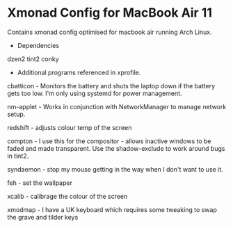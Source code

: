 Xmonad Config for MacBook Air 11
================================

Contains xmonad config optimised for macbook air running Arch Linux.

* Dependencies

dzen2
tint2
conky

* Additional programs referenced in xprofile. 

cbatticon - Monitors the battery and shuts the laptop down if the battery gets too low. I'm only using systemd for power management.

nm-applet - Works in conjunction with NetworkManager to manage network setup. 

redshift - adjusts colour temp of the screen

compton - I use this for the compositor - allows inactive windows to be faded and made transparent. Use the shadow-exclude to work around bugs in tint2.

syndaemon - stop my mouse getting in the way when I don't want to use it.

feh - set the wallpaper

xcalib - calibrage the colour of the screen

xmodmap - I have a UK keyboard which requires some tweaking to swap the grave and tilder keys


